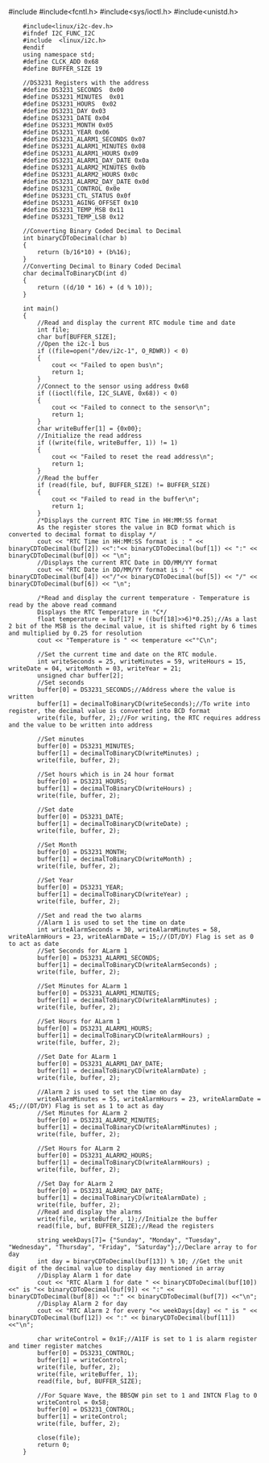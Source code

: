  #include<iostream>
        #include<fcntl.h>
        #include<sys/ioctl.h>
        #include<unistd.h>

        #include<linux/i2c-dev.h>
        #ifndef I2C_FUNC_I2C
        #include  <linux/i2c.h> 
        #endif
        using namespace std;
        #define CLCK_ADD 0x68
        #define BUFFER_SIZE 19

        //DS3231 Registers with the address
        #define DS3231_SECONDS  0x00
        #define DS3231_MINUTES  0x01
        #define DS3231_HOURS  0x02
        #define DS3231_DAY 0x03
        #define DS3231_DATE 0x04
        #define DS3231_MONTH 0x05
        #define DS3231_YEAR 0x06
        #define DS3231_ALARM1_SECONDS 0x07
        #define DS3231_ALARM1_MINUTES 0x08
        #define DS3231_ALARM1_HOURS 0x09
        #define DS3231_ALARM1_DAY_DATE 0x0a
        #define DS3231_ALARM2_MINUTES 0x0b
        #define DS3231_ALARM2_HOURS 0x0c
        #define DS3231_ALARM2_DAY_DATE 0x0d
        #define DS3231_CONTROL 0x0e
        #define DS3231_CTL_STATUS 0x0f
        #define DS3231_AGING_OFFSET 0x10
        #define DS3231_TEMP_MSB 0x11
        #define DS3231_TEMP_LSB 0x12 

        //Converting Binary Coded Decimal to Decimal
        int binaryCDToDecimal(char b)
        {
            return (b/16*10) + (b%16);
        }
        //Converting Decimal to Binary Coded Decimal
        char decimalToBinaryCD(int d)
        {
            return ((d/10 * 16) + (d % 10));
        }
        
        int main()
        {
            //Read and display the current RTC module time and date
            int file;
            char buf[BUFFER_SIZE];
            //Open the i2c-1 bus
            if ((file=open("/dev/i2c-1", O_RDWR)) < 0)
            {
                cout << "Failed to open bus\n";
                return 1;
            }
            //Connect to the sensor using address 0x68
            if ((ioctl(file, I2C_SLAVE, 0x68)) < 0)
            {
                cout << "Failed to connect to the sensor\n";
                return 1;
            }
            char writeBuffer[1] = {0x00};
            //Initialize the read address
            if ((write(file, writeBuffer, 1)) != 1)
            {
                cout << "Failed to reset the read address\n";
                return 1;
            }
            //Read the buffer
            if (read(file, buf, BUFFER_SIZE) != BUFFER_SIZE)
            {
                cout << "Failed to read in the buffer\n";
                return 1;
            }
            /*Displays the current RTC Time in HH:MM:SS format
            As the register stores the value in BCD format which is converted to decimal format to display */
            cout << "RTC Time in HH:MM:SS format is : " << binaryCDToDecimal(buf[2]) <<":"<< binaryCDToDecimal(buf[1]) << ":" << binaryCDToDecimal(buf[0]) << "\n";
            //Displays the current RTC Date in DD/MM/YY format
            cout << "RTC Date in DD/MM/YY format is : " << binaryCDToDecimal(buf[4]) <<"/"<< binaryCDToDecimal(buf[5]) << "/" << binaryCDToDecimal(buf[6]) << "\n";

            /*Read and display the current temperature - Temperature is read by the above read command
            Displays the RTC Temperature in °C*/
            float temperature = buf[17] + ((buf[18]>>6)*0.25);//As a last 2 bit of the MSB is the decimal value, it is shifted right by 6 times and multiplied by 0.25 for resolution
            cout << "Temperature is " << temperature <<"°C\n";

            //Set the current time and date on the RTC module.
            int writeSeconds = 25, writeMinutes = 59, writeHours = 15, writeDate = 04, writeMonth = 03, writeYear = 21;
            unsigned char buffer[2];
            //Set seconds
            buffer[0] = DS3231_SECONDS;//Address where the value is written
            buffer[1] = decimalToBinaryCD(writeSeconds);//To write into register, the decimal value is converted into BCD format
            write(file, buffer, 2);//For writing, the RTC requires address and the value to be written into address

            //Set minutes
            buffer[0] = DS3231_MINUTES;
            buffer[1] = decimalToBinaryCD(writeMinutes) ;
            write(file, buffer, 2);

            //Set hours which is in 24 hour format
            buffer[0] = DS3231_HOURS;
            buffer[1] = decimalToBinaryCD(writeHours) ;
            write(file, buffer, 2);

            //Set date
            buffer[0] = DS3231_DATE;
            buffer[1] = decimalToBinaryCD(writeDate) ;
            write(file, buffer, 2);

            //Set Month
            buffer[0] = DS3231_MONTH;
            buffer[1] = decimalToBinaryCD(writeMonth) ;
            write(file, buffer, 2);

            //Set Year
            buffer[0] = DS3231_YEAR;
            buffer[1] = decimalToBinaryCD(writeYear) ;
            write(file, buffer, 2);

            //Set and read the two alarms
            //Alarm 1 is used to set the time on date
            int writeAlarmSeconds = 30, writeAlarmMinutes = 58, writeAlarmHours = 23, writeAlarmDate = 15;//(DT/DY) Flag is set as 0 to act as date
            //Set Seconds for ALarm 1
            buffer[0] = DS3231_ALARM1_SECONDS;
            buffer[1] = decimalToBinaryCD(writeAlarmSeconds) ;
            write(file, buffer, 2);

            //Set Minutes for ALarm 1
            buffer[0] = DS3231_ALARM1_MINUTES;
            buffer[1] = decimalToBinaryCD(writeAlarmMinutes) ;
            write(file, buffer, 2);

            //Set Hours for ALarm 1
            buffer[0] = DS3231_ALARM1_HOURS;
            buffer[1] = decimalToBinaryCD(writeAlarmHours) ;
            write(file, buffer, 2);

            //Set Date for ALarm 1
            buffer[0] = DS3231_ALARM1_DAY_DATE;
            buffer[1] = decimalToBinaryCD(writeAlarmDate) ;
            write(file, buffer, 2);

            //Alarm 2 is used to set the time on day
            writeAlarmMinutes = 55, writeAlarmHours = 23, writeAlarmDate = 45;//(DT/DY) Flag is set as 1 to act as day
            //Set Minutes for ALarm 2
            buffer[0] = DS3231_ALARM2_MINUTES;
            buffer[1] = decimalToBinaryCD(writeAlarmMinutes) ;
            write(file, buffer, 2);

            //Set Hours for ALarm 2
            buffer[0] = DS3231_ALARM2_HOURS;
            buffer[1] = decimalToBinaryCD(writeAlarmHours) ;
            write(file, buffer, 2);

            //Set Day for ALarm 2
            buffer[0] = DS3231_ALARM2_DAY_DATE;
            buffer[1] = decimalToBinaryCD(writeAlarmDate) ;
            write(file, buffer, 2);
            //Read and display the alarms
            write(file, writeBuffer, 1);//Initialze the buffer
            read(file, buf, BUFFER_SIZE);//Read the registers

            string weekDays[7]= {"Sunday", "Monday", "Tuesday", "Wednesday", "Thursday", "Friday", "Saturday"};//Declare array to for day
            int day = binaryCDToDecimal(buf[13]) % 10; //Get the unit digit of the decimal value to display day mentioned in array
            //Display Alarm 1 for date
            cout << "RTC Alarm 1 for date " << binaryCDToDecimal(buf[10]) <<" is "<< binaryCDToDecimal(buf[9]) << ":" << binaryCDToDecimal(buf[8]) << ":" << binaryCDToDecimal(buf[7]) <<"\n";
            //Display Alarm 2 for day
            cout << "RTC Alarm 2 for every "<< weekDays[day] << " is " << binaryCDToDecimal(buf[12]) << ":" << binaryCDToDecimal(buf[11]) <<"\n";

            char writeControl = 0x1F;//A1IF is set to 1 is alarm register and timer register matches
            buffer[0] = DS3231_CONTROL;
            buffer[1] = writeControl;
            write(file, buffer, 2);
            write(file, writeBuffer, 1);
            read(file, buf, BUFFER_SIZE);
            
            //For Square Wave, the BBSQW pin set to 1 and INTCN Flag to 0
            writeControl = 0x58;
            buffer[0] = DS3231_CONTROL;
            buffer[1] = writeControl;
            write(file, buffer, 2);

            close(file);
            return 0;
        }
